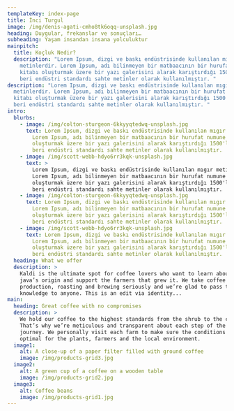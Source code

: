 ```yaml
---
templateKey: index-page
title: İnci Turgul
image: /img/denis-agati-cmho8tk6oqq-unsplash.jpg
heading: Duygular, frekanslar ve sonuçları…
subheading: Yaşam insandan insana yolculuktur
mainpitch:
  title: Koçluk Nedir?
  description: "Lorem Ipsum, dizgi ve baskı endüstrisinde kullanılan mıgır
    metinlerdir. Lorem Ipsum, adı bilinmeyen bir matbaacının bir hurufat numune
    kitabı oluşturmak üzere bir yazı galerisini alarak karıştırdığı 1500'lerden
    beri endüstri standardı sahte metinler olarak kullanılmıştır. "
description: "Lorem Ipsum, dizgi ve baskı endüstrisinde kullanılan mıgır
  metinlerdir. Lorem Ipsum, adı bilinmeyen bir matbaacının bir hurufat numune
  kitabı oluşturmak üzere bir yazı galerisini alarak karıştırdığı 1500'lerden
  beri endüstri standardı sahte metinler olarak kullanılmıştır. "
intro:
  blurbs:
    - image: /img/colton-sturgeon-6kkyyqtedwq-unsplash.jpg
      text: Lorem Ipsum, dizgi ve baskı endüstrisinde kullanılan mıgır metinlerdir.
        Lorem Ipsum, adı bilinmeyen bir matbaacının bir hurufat numune kitabı
        oluşturmak üzere bir yazı galerisini alarak karıştırdığı 1500'lerden
        beri endüstri standardı sahte metinler olarak kullanılmıştır.
    - image: /img/scott-webb-hdyo6rr3kqk-unsplash.jpg
      text: >
        Lorem Ipsum, dizgi ve baskı endüstrisinde kullanılan mıgır metinlerdir.
        Lorem Ipsum, adı bilinmeyen bir matbaacının bir hurufat numune kitabı
        oluşturmak üzere bir yazı galerisini alarak karıştırdığı 1500'lerden
        beri endüstri standardı sahte metinler olarak kullanılmıştır.
    - image: /img/colton-sturgeon-6kkyyqtedwq-unsplash.jpg
      text: Lorem Ipsum, dizgi ve baskı endüstrisinde kullanılan mıgır metinlerdir.
        Lorem Ipsum, adı bilinmeyen bir matbaacının bir hurufat numune kitabı
        oluşturmak üzere bir yazı galerisini alarak karıştırdığı 1500'lerden
        beri endüstri standardı sahte metinler olarak kullanılmıştır.
    - image: /img/scott-webb-hdyo6rr3kqk-unsplash.jpg
      text: Lorem Ipsum, dizgi ve baskı endüstrisinde kullanılan mıgır metinlerdir.
        Lorem Ipsum, adı bilinmeyen bir matbaacının bir hurufat numune kitabı
        oluşturmak üzere bir yazı galerisini alarak karıştırdığı 1500'lerden
        beri endüstri standardı sahte metinler olarak kullanılmıştır.
  heading: What we offer
  description: >
    Kaldi is the ultimate spot for coffee lovers who want to learn about their
    java’s origin and support the farmers that grew it. We take coffee
    production, roasting and brewing seriously and we’re glad to pass that
    knowledge to anyone. This is an edit via identity...
main:
  heading: Great coffee with no compromises
  description: >
    We hold our coffee to the highest standards from the shrub to the cup.
    That’s why we’re meticulous and transparent about each step of the coffee’s
    journey. We personally visit each farm to make sure the conditions are
    optimal for the plants, farmers and the local environment.
  image1:
    alt: A close-up of a paper filter filled with ground coffee
    image: /img/products-grid3.jpg
  image2:
    alt: A green cup of a coffee on a wooden table
    image: /img/products-grid2.jpg
  image3:
    alt: Coffee beans
    image: /img/products-grid1.jpg
---
```

